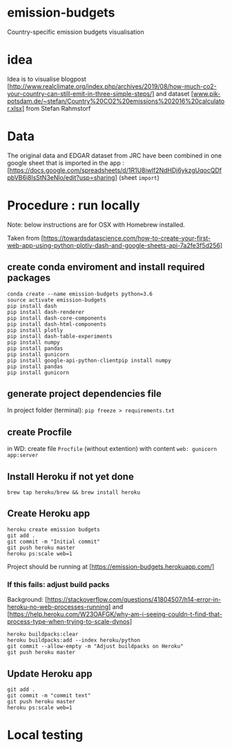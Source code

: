 # emission-budgets
Country-specific emission budgets visualisation

# idea

Idea is to visualise blogpost [http://www.realclimate.org/index.php/archives/2019/08/how-much-co2-your-country-can-still-emit-in-three-simple-steps/] and dataset [www.pik-potsdam.de/~stefan/Country%20CO2%20emissions%202016%20calculator.xlsx] from Stefan Rahmstorf

# Data

The original data and EDGAR dataset from JRC have been combined in one google sheet that is imported in the app : [https://docs.google.com/spreadsheets/d/1R1U8iwlf2NdHDj6ykzgUqocQDfpbVB6i8lsStN3eNlo/edit?usp=sharing] (sheet `import`)

# Procedure : run locally

Note: below instructions are for OSX with Homebrew installed.

Taken from [https://towardsdatascience.com/how-to-create-your-first-web-app-using-python-plotly-dash-and-google-sheets-api-7a2fe3f5d256]

## create conda enviroment and install required packages
```
conda create --name emission-budgets python=3.6
source activate emission-budgets
pip install dash
pip install dash-renderer
pip install dash-core-components
pip install dash-html-components
pip install plotly
pip install dash-table-experiments
pip install numpy
pip install pandas
pip install gunicorn
pip install google-api-python-clientpip install numpy
pip install pandas
pip install gunicorn
```

## generate project dependencies file

In project folder (terminal): `pip freeze > requirements.txt`

## create Procfile

in WD: create file `Procfile` (without extention) with content `web: gunicorn app:server`

## Install Heroku if not yet done

`brew tap heroku/brew && brew install heroku`

## Create Heroku app

```
heroku create emission budgets
git add .
git commit -m "Initial commit"
git push heroku master
heroku ps:scale web=1
```
Project should be running at [https://emission-budgets.herokuapp.com/]

### If this fails: adjust build packs
Background: [https://stackoverflow.com/questions/41804507/h14-error-in-heroku-no-web-processes-running] and [https://help.heroku.com/W23OAFGK/why-am-i-seeing-couldn-t-find-that-process-type-when-trying-to-scale-dynos]
```
heroku buildpacks:clear
heroku buildpacks:add --index heroku/python
git commit --allow-empty -m "Adjust buildpacks on Heroku"
git push heroku master
```

## Update Heroku app

```
git add .
git commit -m "commit text"
git push heroku master
heroku ps:scale web=1
```

# Local testing

